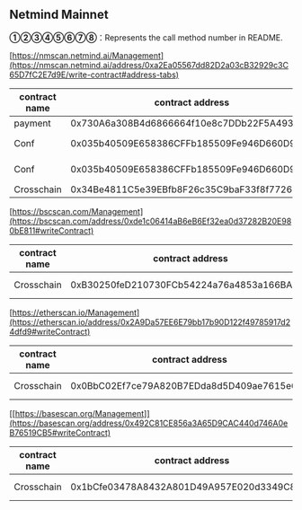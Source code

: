 ## Netmind Mainnet

**①②③④⑤⑥⑦⑧**：Represents the call method number in README.

[https://nmscan.netmind.ai/Management](https://nmscan.netmind.ai/address/0xa2Ea05567dd82D2a03cB32929c3C65D7fC2E7d9E/write-contract#address-tabs)

|contract name|contract address|Proposal ID|Operating Instructions|invoke methods|parameter invocation|
| --- | --- | --- |--- | --- |---|
|      payment    |0x730A6a308B4d6866664f10e8c7DDb22F5A493eA2  |  105   |    **③**set Agent | setAgent|  0xbcf685ed000000000000000000000000ea7b7442a28fc58208f0f2eda9ba1ea30fe7a5f4   |
|      Conf    |0x035b40509E658386CFFb185509Fe946D660D9c5C  |  106    |    **③**set accountUsdExecutor | file|  0xd4e8be836163636f756e745573644578656375746f720000000000000000000000000000000000000000000000000000ea7b7442a28fc58208f0f2eda9ba1ea30fe7a5f4      |
|      Conf    |0x035b40509E658386CFFb185509Fe946D660D9c5C  |  107    |    **③**set AccountManageExecutor | file|  0xd4e8be834163636f756e744d616e6167654578656375746f720000000000000000000000000000000000000000000000ea7b7442a28fc58208f0f2eda9ba1ea30fe7a5f4    |
|     Crosschain| 0x34Be4811C5e39EBfb8F26c35C9baF33f8f772689 |  108    |    **③**Update Trader  | updateTrader|  0xc9ae4b01000000000000000000000000ea7b7442a28fc58208f0f2eda9ba1ea30fe7a5f4   |



[https://bscscan.com/Management](https://bscscan.com/address/0xde1c06414aB6eB6Ef32ea0d37282B20E980bE811#writeContract)

|contract name|contract address|Proposal ID|Operating Instructions|invoke methods|parameter invocation|
| --- | --- | --- |--- | --- |---|
| Crosschain        | 0xB30250feD210730FCb54224a76a4853a166BA41C  |  28  |   **③**Update Trader  | updateTrader| 0xc9ae4b01000000000000000000000000ea7b7442a28fc58208f0f2eda9ba1ea30fe7a5f4|



[https://etherscan.io/Management](https://etherscan.io/address/0x2A9Da57EE6E79bb17b90D122f49785917d24dfd9#writeContract)

|contract name|contract address|Proposal ID|Operating Instructions|invoke methods|parameter invocation|
| --- | --- | --- |--- | --- |---|
| Crosschain        | 0x0BbC02Ef7ce79A820B7EDda8d5D409ae7615e636  |  24  |   **③**Update Trader  | updateTrader| 0xc9ae4b01000000000000000000000000ea7b7442a28fc58208f0f2eda9ba1ea30fe7a5f4|

[[https://basescan.org/Management]](https://basescan.org/address/0x492C81CE856a3A65D9CAC440d746A0eB76519CB5#writeContract)

|contract name|contract address|Proposal ID|Operating Instructions|invoke methods|parameter invocation|
| --- | --- | --- |--- | --- |---|
| Crosschain        | 0x1bCfe03478A8432A801D49A957E020d3349C8874  |  4  |   **③**Update Trader  | updateTrader| 0xc9ae4b01000000000000000000000000ea7b7442a28fc58208f0f2eda9ba1ea30fe7a5f4|
